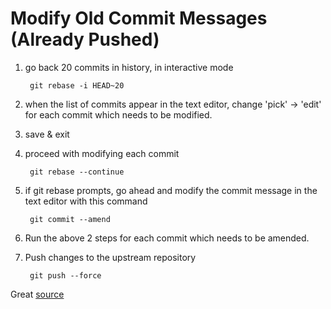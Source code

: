 Modify Old Commit Messages (Already Pushed)
===========================================
1. go back 20 commits in history, in interactive mode
    
        git rebase -i HEAD~20

2. when the list of commits appear in the text editor, change 'pick' -> 'edit' for each commit which needs to be modified.
3. save & exit

4. proceed with modifying each commit
        
        git rebase --continue

5. if git rebase prompts, go ahead and modify the commit message in the text editor with this command

        git commit --amend

6. Run the above 2 steps for each commit which needs to be amended.

7. Push changes to the upstream repository

        git push --force

Great [source](https://www.git-scm.com/book/en/v2/Git-Tools-Rewriting-History)
